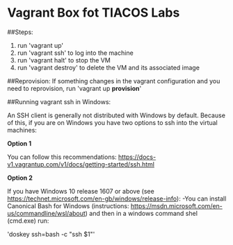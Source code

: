 Vagrant Box fot TIACOS Labs
==================================

##Steps:
1. run 'vagrant up' 
2. run 'vagrant ssh' to log into the machine
3. run 'vagrant halt' to stop the VM
4. run 'vagrant destroy' to delete the VM and its associated image


##Reprovision:
If something changes in the vagrant configuration and you need to reprovision, 
 run 'vagrant up **provision**' 


##Running vagrant ssh in Windows:

An SSH client is generally not distributed with Windows by default. Because of this, if you are on Windows you have two options to ssh into the virtual machines:

**Option 1**

You can follow this recommendations:
https://docs-v1.vagrantup.com/v1/docs/getting-started/ssh.html

**Option 2**

If you have Windows 10 release 1607 or above (see https://technet.microsoft.com/en-gb/windows/release-info):
-You can install Canonical Bash for Windows (instructions: https://msdn.microsoft.com/en-us/commandline/wsl/about)
and then in a windows command shel (cmd.exe) run:

'doskey ssh=bash -c "ssh $1"'
